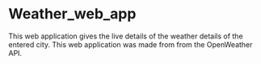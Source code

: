 # Weather_web_app

This web application gives the live details of the weather details of the entered city.
This web application was made from from the OpenWeather API.
